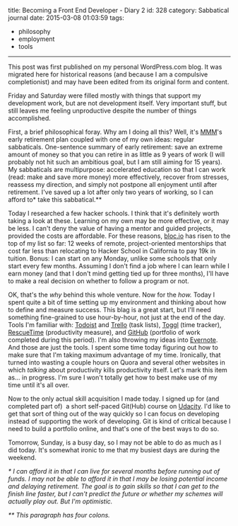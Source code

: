 title: Becoming a Front End Developer - Diary 2
id: 328
category: Sabbatical journal
date: 2015-03-08 01:03:59
tags:
  - philosophy
  - employment
  - tools
---

<div class="notice">This post was first published on my personal WordPress.com blog. It was migrated here for historical reasons (and because I am a compulsive completionist) and may have been edited from its original form and content.</div>

Friday and Saturday were filled mostly with things that support my development work, but are not development itself. Very important stuff, but still leaves me feeling unproductive despite the number of things accomplished.

First, a brief philosophical foray. Why am I doing all this? Well, it's [MMM](http://www.mrmoneymustache.com "Mr. Money Mustache homepage")'s early retirement plan coupled with one of my own ideas: regular sabbaticals. <!--more-->One-sentence summary of early retirement: save an extreme amount of money so that you can retire in as little as 9 years of work (I will probably not hit such an ambitious goal, but I am still aiming for 15 years). My sabbaticals are multipurpose: accelerated education so that I can work (read: make and save more money) more effectively, recover from stresses, reassess my direction, and simply not postpone all enjoyment until after retirement. I've saved up a lot after only two years of working, so I can afford to* take this sabbatical.**

Today I researched a few hacker schools. I think that it's definitely worth taking a look at these. Learning on my own may be more effective, or it may be less. I can't deny the value of having a mentor and guided projects, provided the costs are affordable. For these reasons, [bloc.io](http://bloc.io "bloc.io homepage") has risen to the top of my list so far: 12 weeks of remote, project-oriented mentorships that cost far less than relocating to Hacker School in California to pay 19k in tuition. Bonus: I can start on any Monday, unlike some schools that only start every few months. Assuming I don't find a job where I can learn while I earn money (and that I don't mind getting tied up for three months), I'll have to make a real decision on whether to follow a program or not.

OK, that's the _why_ behind this whole venture. Now for the _how._ Today I spent quite a bit of time setting up my environment and thinking about how to define and measure success. This blag is a great start, but I'll need something fine-grained to use hour-by-hour, not just at the end of the day. Tools I'm familiar with: [Todoist](https://todoist.com "Todoist homepage") and [Trello](https://trello.com "Trello homepage") (task lists), [Toggl](http://toggl.com "Toggl homepage") (time tracker), [RescueTime](https://www.rescuetime.com/ "Rescue Time homepage") (productivity measure), and [GitHub](http://github.com "GitHub homepage") (portfolio of work completed during this period). I'm also throwing my ideas into [Evernote](http://evernote.com "Evernote homepage"). And those are just the tools. I spent some time today figuring out how to make sure that I'm taking maximum advantage of my time. Ironically, that turned into wasting a couple hours on Quora and several other websites in which _talking_ about productivity kills productivity itself. Let's mark this item as... in progress. I'm sure I won't totally get how to best make use of my time until it's all over.

Now to the only actual skill acquisition I made today. I signed up for (and completed part of)  a short self-paced Git(Hub) course on [Udacity](https://www.udacity.com "Udacity homepage"). I'd like to get that sort of thing out of the way quickly so I can focus on developing instead of supporting the work of developing. Git is kind of critical because I need to build a portfolio online, and that's one of the best ways to do so.

Tomorrow, Sunday, is a busy day, so I may not be able to do as much as I did today. It's somewhat ironic to me that my busiest days are during the weekend.

_* I can afford it in that I can live for several months before running out of funds. I may not be able to afford it in that I may be losing potential income and delaying retirement. The goal is to gain skills so that I can get to the finish line faster, but I can't predict the future or whether my schemes will actually play out. But I'm optimistic._

_** This paragraph has four colons._